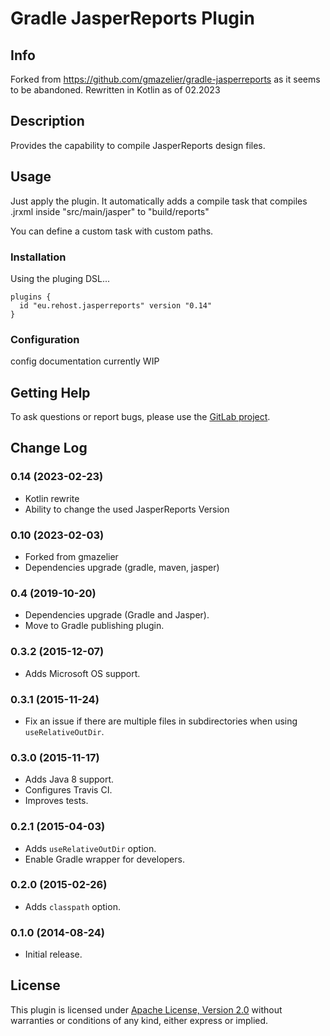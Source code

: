 # Gradle JasperReports Plugin
## Info
Forked from https://github.com/gmazelier/gradle-jasperreports as it seems to be abandoned.
Rewritten in Kotlin as of 02.2023
## Description

Provides the capability to compile JasperReports design files.

## Usage

Just apply the plugin.
It automatically adds a compile task that compiles .jrxml inside "src/main/jasper" to "build/reports"

You can define a custom task with custom paths.

### Installation

Using the pluging DSL...

    plugins {
      id "eu.rehost.jasperreports" version "0.14"
    }

### Configuration

config documentation currently WIP

## Getting Help

To ask questions or report bugs, please use the [GitLab project](https://git.rehost.eu/rehost/gradle-jasperreports/issues).


## Change Log
### 0.14 (2023-02-23)
* Kotlin rewrite
* Ability to change the used JasperReports Version

### 0.10 (2023-02-03)
* Forked from gmazelier
* Dependencies upgrade (gradle, maven, jasper)

### 0.4 (2019-10-20)

* Dependencies upgrade (Gradle and Jasper).
* Move to Gradle publishing plugin.

### 0.3.2 (2015-12-07)

* Adds Microsoft OS support.

### 0.3.1 (2015-11-24)

* Fix an issue if there are multiple files in subdirectories when using `useRelativeOutDir`.

### 0.3.0 (2015-11-17)

* Adds Java 8 support.
* Configures Travis CI.
* Improves tests.

### 0.2.1 (2015-04-03)

* Adds `useRelativeOutDir` option.
* Enable Gradle wrapper for developers.

### 0.2.0 (2015-02-26)

* Adds `classpath` option.

### 0.1.0 (2014-08-24)

* Initial release.

## License
This plugin is licensed under [Apache License, Version 2.0](http://www.apache.org/licenses/LICENSE-2.0.html)
without warranties or conditions of any kind, either express or implied.
